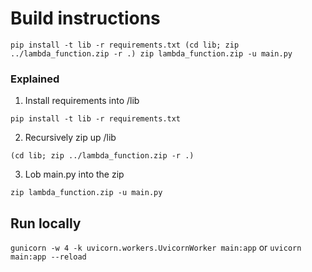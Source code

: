 # Build instructions

`pip install -t lib -r requirements.txt
(cd lib; zip ../lambda_function.zip -r .)
zip lambda_function.zip -u main.py`

### Explained

1. Install requirements into /lib

`pip install -t lib -r requirements.txt`

2. Recursively zip up /lib

`(cd lib; zip ../lambda_function.zip -r .)`

3. Lob main.py into the zip

`zip lambda_function.zip -u main.py`

## Run locally

`gunicorn -w 4 -k uvicorn.workers.UvicornWorker main:app`
or
`uvicorn main:app --reload`
